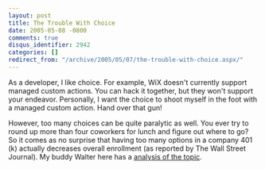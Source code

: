 ```yaml
---
layout: post
title: The Trouble With Choice
date: 2005-05-08 -0800
comments: true
disqus_identifier: 2942
categories: []
redirect_from: "/archive/2005/05/07/the-trouble-with-choice.aspx/"
---
```


As a developer, I like choice. For example, WiX doesn't currently
support managed custom actions. You can hack it together, but they won't
support your endeavor. Personally, I want the choice to shoot myself in
the foot with a managed custom action. Hand over that gun!

However, too many choices can be quite paralytic as well. You ever try
to round up more than four coworkers for lunch and figure out where to
go? So it comes as no surprise that having too many options in a company
401 (k) actually decreases overall enrollment (as reported by The Wall
Street Journal). My buddy Walter here has a [analysis of the
topic](http://spaces.msn.com/members/waltimate/Blog/cns!1pCvw_V_FwCgTXneX4GXlXLw!308.entry).


